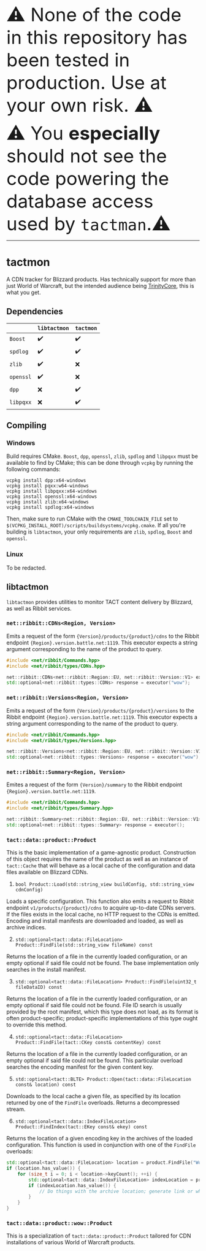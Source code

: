 <font size="7">
⚠️ None of the code in this repository has been tested in production. Use at your own risk. ⚠️
    
⚠️ You **especially** should not see the code powering the database access used by `tactman`.⚠️
</font>

<hr />

# tactmon

A CDN tracker for Blizzard products. Has technically support for more than just World of Warcraft, but the intended audience being [TrinityCore](http://github.com/TrinityCore), this is what you get.

## Dependencies

|                | `libtactmon` | `tactmon` |
|----------------|--------------|-----------|
| `Boost`        | ✔️ | ✔️ |
| `spdlog`       | ✔️ | ✔️ |
| `zlib`         | ✔️ | ❌ |
| `openssl`      | ✔️ | ❌ |
| `dpp`          | ❌ | ✔️ |
| `libpqxx`      | ❌ | ✔️ |

## Compiling

### Windows

Build requires CMake. `Boost`, `dpp`, `openssl`, `zlib`, `spdlog` and `libpqxx` must be available to find by CMake; this can be done through `vcpkg` by running the following commands:

```
vcpkg install dpp:x64-windows
vcpkg install pqxx:w64-windows
vcpkg install libpqxx:x64-windows
vcpkg install openssl:x64-windows
vcpkg install zlib:x64-windows
vcpkg install spdlog:x64-windows
```

Then, make sure to run CMake with the `CMAKE_TOOLCHAIN_FILE` set to `$(VCPKG_INSTALL_ROOT)/scripts/buildsystems/vcpkg.cmake`. If all you're building is `libtactmon`, your only requirements are `zlib`, `spdlog`, `Boost` and `openssl`.

### Linux

To be redacted.

## libtactmon

`libtactmon` provides utilities to monitor TACT content delivery by Blizzard, as well as Ribbit services.

### `net::ribbit::CDNs<Region, Version>`

Emits a request of the form `{Version}/products/{product}/cdns` to the Ribbit endpoint `{Region}.version.battle.net:1119`. This executor expects a string argument corresponding to the name of the product to query.

```cpp
#include <net/ribbit/Commands.hpp>
#include <net/ribbit/types/CDNs.hpp>

net::ribbit::CDNs<net::ribbit::Region::EU, net::ribbit::Version::V1> executor;
std::optional<net::ribbit::types::CDNs> response = executor("wow");
```

### `net::ribbit::Versions<Region, Version>`

Emits a request of the form `{Version}/products/{product}/versions` to the Ribbit endpoint `{Region}.version.battle.net:1119`. This executor expects a string argument corresponding to the name of the product to query.

```cpp
#include <net/ribbit/Commands.hpp>
#include <net/ribbit/types/Versions.hpp>

net::ribbit::Versions<net::ribbit::Region::EU, net::ribbit::Version::V1> executor;
std::optional<net::ribbit::types::Versions> response = executor("wow");
```

### `net::ribbit::Summary<Region, Version>`

Emites a request of the form `{Version}/summary` to the Ribbit endpoint `{Region}.version.battle.net:1119`.

```cpp
#include <net/ribbit/Commands.hpp>
#include <net/ribbit/types/Summary.hpp>

net::ribbit::Summary<net::ribbit::Region::EU, net::ribbit::Version::V1> executor;
std::optional<net::ribbit::types::Summary> response = executor();
```

### `tact::data::product::Product`

This is the basic implementation of a game-agnostic product. Construction of this object requires the name of the product as well as an instance of `tact::Cache` that will behave as a local cache of the configuration and data files available on Blizzard CDNs.

1. `bool Product::Load(std::string_view buildConfig, std::string_view cdnConfig)`

Loads a specific configuration. This function also emits a request to Ribbit endpoint `v1/products/{product}/cdns` to acquire up-to-date CDNs servers. If the files exists in the local cache, no HTTP request to the CDNs is emitted. Encoding and install manifests are downloaded and loaded, as well as archive indices.

2. `std::optional<tact::data::FileLocation> Product::FindFile(std::string_view fileName) const`

Returns the location of a file in the currently loaded configuration, or an empty optional if said file could not be found. The base implementation only searches in the install manifest.

3. `std::optional<tact::data::FileLocation> Product::FindFile(uint32_t fileDataID) const`

Returns the location of a file in the currently loaded configuration, or an empty optional if said file could not be found. File ID search is usually provided by the root manifest, which this type does not load, as its format is often product-specific; product-specific implementations of this type ought to override this method.

4. `std::optional<tact::data::FileLocation> Product::FindFile(tact::CKey const& contentKey) const`

Returns the location of a file in the currently loaded configuration, or an empty optional if said file could not be found. This particular overload searches the encoding manifest for the given content key.

5. `std::optional<tact::BLTE> Product::Open(tact::data::FileLocation const& location) const`

Downloads to the local cache a given file, as specified by its location returned by one of the `FindFile` overloads. Returns a decompressed stream.

6. `std::optional<tact::data::IndexFileLocation> Product::FindIndex(tact::EKey const& ekey) const`

Returns the location of a given encoding key in the archives of the loaded configuration. This function is used in conjunction with one of the `FindFile` overloads:

```cpp
std::optional<tact::data::FileLocation> location = product.FindFile("Wow.exe");
if (location.has_value()) {
    for (size_t i = 0; i < location->keyCount(); ++i) {
        std::optional<tact::data::IndexFileLocation> indexLocation = product.FindIndex((*location)[i]);
        if (indexLocation.has_value()) {
            // Do things with the archive location; generate link or whatever, or just download it.
        }
    }
}
```

### `tact::data::product::wow::Product`

This is a specialization of `tact::data::product::Product` tailored for CDN installations of various World of Warcraft products.

